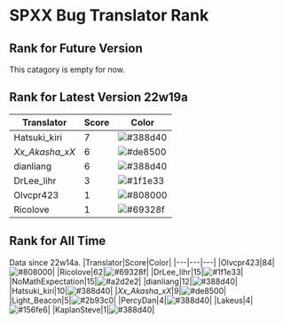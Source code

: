 # SPXX Bug Translator Rank
## Rank for Future Version
This catagory is empty for now.
## Rank for Latest Version 22w19a
|Translator|Score|Color|
|---|---|---|
|Hatsuki_kiri|7|![#388d40](https://via.placeholder.com/15/388d40/000000?text=+)|
|_Xx_Akasha_xX_|6|![#de8500](https://via.placeholder.com/15/de8500/000000?text=+)|
|dianliang|6|![#388d40](https://via.placeholder.com/15/388d40/000000?text=+)|
|DrLee_lihr|3|![#1f1e33](https://via.placeholder.com/15/1f1e33/000000?text=+)|
|Olvcpr423|1|![#808000](https://via.placeholder.com/15/808000/000000?text=+)|
|Ricolove|1|![#69328f](https://via.placeholder.com/15/69328f/000000?text=+)|
## Rank for All Time
Data since 22w14a.
|Translator|Score|Color|
|---|---|---|
|Olvcpr423|84|![#808000](https://via.placeholder.com/15/808000/000000?text=+)|
|Ricolove|62|![#69328f](https://via.placeholder.com/15/69328f/000000?text=+)|
|DrLee_lihr|15|![#1f1e33](https://via.placeholder.com/15/1f1e33/000000?text=+)|
|NoMathExpectation|15|![#a2d2e2](https://via.placeholder.com/15/a2d2e2/000000?text=+)|
|dianliang|12|![#388d40](https://via.placeholder.com/15/388d40/000000?text=+)|
|Hatsuki_kiri|10|![#388d40](https://via.placeholder.com/15/388d40/000000?text=+)|
|_Xx_Akasha_xX_|9|![#de8500](https://via.placeholder.com/15/de8500/000000?text=+)|
|Light_Beacon|5|![#2b93c0](https://via.placeholder.com/15/2b93c0/000000?text=+)|
|PercyDan|4|![#388d40](https://via.placeholder.com/15/388d40/000000?text=+)|
|Lakeus|4|![#156fe6](https://via.placeholder.com/15/156fe6/000000?text=+)|
|KaplanSteve|1|![#388d40](https://via.placeholder.com/15/388d40/000000?text=+)|